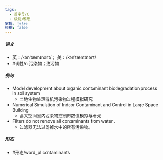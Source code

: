 ```yaml
---
tags:
  - 首字母/C
  - 级别/雅思
掌握: false
模糊: false
---
```

##### 词义
- 英：/kənˈtæmɪnənt/； 美：/kənˈtæmɪnənt/
- #词性/n  污染物；致污物
##### 例句
- Model development about organic contaminant biodegradation process in soil system
	- 土地生物处理有机污染物过程模拟研究
- Numerical Simulation of Indoor Contaminant and Control in Large Space Building
	- 高大空间室内污染物控制的数值模拟与研究
- Filters do not remove all contaminants from water .
	- 过滤器无法过滤掉水中的所有污染物。
##### 形态
- #形态/word_pl contaminants
